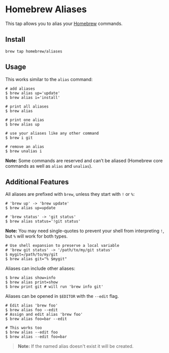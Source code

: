 # Homebrew Aliases

This tap allows you to alias your [Homebrew](http://brew.sh/) commands.

## Install

    brew tap homebrew/aliases

## Usage

This works similar to the `alias` command:

    # add aliases
    $ brew alias up='update'
    $ brew alias i='install'

    # print all aliases
    $ brew alias

    # print one alias
    $ brew alias up

    # use your aliases like any other command
    $ brew i git

    # remove an alias
    $ brew unalias i

**Note:** Some commands are reserved and can’t be aliased (Homebrew core
commands as well as `alias` and `unalias`).

## Additional Features

All aliases are prefixed with `brew`, unless they start with `!` or `%`:

    # 'brew up' -> 'brew update'
    $ brew alias up=update

    # 'brew status' -> 'git status'
    $ brew alias status='!git status'

**Note:** You may need single-quotes to prevent your shell from
interpreting `!`, but `%` will work for both types.

    # Use shell expansion to preserve a local variable
    # 'brew git status' -> '/path/to/my/git status'
    $ mygit=/path/to/my/git
    $ brew alias git="% $mygit"

Aliases can include other aliases:

    $ brew alias show=info
    $ brew alias print=show
    $ brew print git # will run 'brew info git'

Aliases can be opened in `$EDITOR` with the `--edit` flag.

    # Edit alias 'brew foo'
    $ brew alias foo --edit
    # Assign and edit alias 'brew foo'
    $ brew alias foo=bar --edit

    # This works too
    $ brew alias --edit foo
    $ brew alias --edit foo=bar

> **Note:** If the named alias doesn't exist it will be created.
